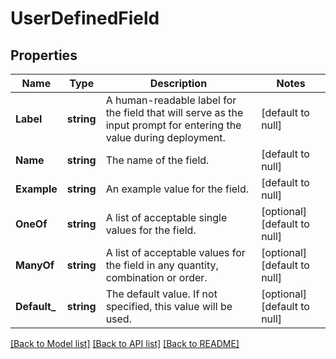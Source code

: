 # UserDefinedField

## Properties
Name | Type | Description | Notes
------------ | ------------- | ------------- | -------------
**Label** | **string** | A human-readable label for the field that will serve as the input prompt for entering the value during deployment.  | [default to null]
**Name** | **string** | The name of the field.  | [default to null]
**Example** | **string** | An example value for the field.  | [default to null]
**OneOf** | **string** | A list of acceptable single values for the field.  | [optional] [default to null]
**ManyOf** | **string** | A list of acceptable values for the field in any quantity, combination or order.  | [optional] [default to null]
**Default_** | **string** | The default value.  If not specified, this value will be used.  | [optional] [default to null]

[[Back to Model list]](../README.md#documentation-for-models) [[Back to API list]](../README.md#documentation-for-api-endpoints) [[Back to README]](../README.md)

